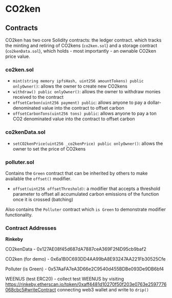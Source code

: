 # CO2ken

## Contracts

CO2ken has two core Solidity contracts: the ledger contract. which tracks the minting and retiring of CO2kens (`co2ken.sol`) and a storage contract (`co2kenData.sol`), which holds - most importantly - an ownable CO2ken price value.

### co2ken.sol

- `mint(string memory ipfsHash, uint256 amountTokens) public onlyOwner()`: allows the owner to create new CO2kens
- `withdraw() public onlyOwner()`: allows the owner to withdraw monies received to the contract
- `offsetCarbon(uint256 payment) public`: allows anyone to pay a dollar-denominated value into the contract to offset carbon
- `offsetCarbonTons(uint256 tons) public`: allows anyone to pay a ton CO2 denominated value into the contract to offset carbon

### co2kenData.sol

- `setCO2kenPrice(uint256 _co2kenPrice) public onlyOwner()`: allows the owner to set the price of CO2kens

### polluter.sol

Contains the `Green` contract that can be inherited by others to make available the `offset()` modifier.

- `offset(uint256 offsetThreshold)`: a modifier that accepts a threshold parameter to offset all accumulated carbon emissions of the function once it is crossed (batching)

Also contains the `Polluter` contract which `is Green` to demonstrate modifier functionality.

### Contract Addresses

**Rinkeby**

CO2kenData - 0x127AE08f45d687dA7887ceA369F2f4D95cb9baf2

CO2ken (for demo) - 0x6a1B0C693DD4AA99bA8E93247AA221Fb30525Cfe

Polluter (is Green) - 0x57AaFA7eA3D66e2C9540d455BDBe093De9DB6bf4

WEENUS (test ERC20) - collect test WEENUS by visiting https://rinkeby.etherscan.io/token/0xaff4481d10270f50f203e0763e2597776068cbc5#writeContract connecting web3 wallet and write to `drip()`
